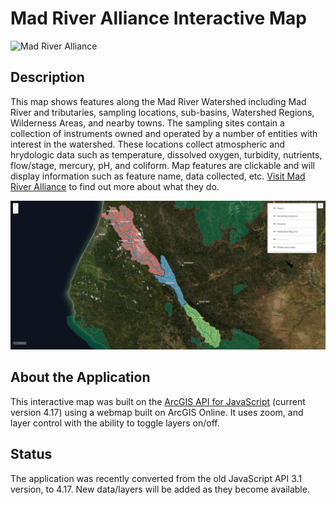 # Mad River Alliance Interactive Map

 ![Mad River Alliance](https://img.shields.io/github/languages/top/yooperjb/Mad_River_Alliance)

## Description
This map shows features along the Mad River Watershed including Mad River and tributaries, sampling locations, sub-basins, Watershed Regions, Wilderness Areas, and nearby towns. The sampling sites contain a collection of instruments owned and operated by a number of entities with interest in the watershed. These locations collect atmospheric and hrydologic data such as temperature, dissolved oxygen, turbidity, nutrients, flow/stage, mercury, pH, and coliform. Map features are clickable and will display information such as feature name, data collected, etc. [Visit Mad River Alliance](https://madriveralliance.org/) to find out more about what they do. 

![Project Image](./assets/images/screenshot.jpg)

## About the Application
This interactive map was built on the [ArcGIS API for JavaScript](https://developers.arcgis.com/javascript/) (current version 4.17) using a webmap built on ArcGIS Online. It uses zoom, and layer control with the ability to toggle layers on/off.

## Status
The application was recently converted from the old JavaScript API 3.1 version, to 4.17. New data/layers will be added as they become available. 